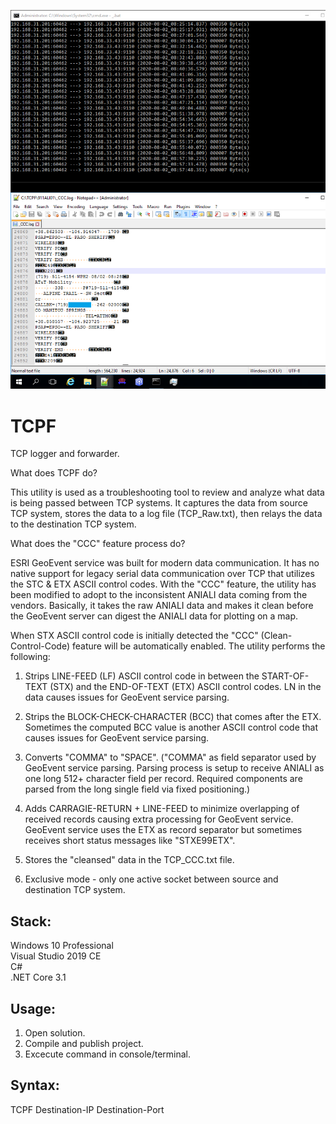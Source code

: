 ![Preview](Preview.png?raw=true "Preview")

# TCPF
TCP logger and forwarder.

What does TCPF do? 

This utility is used as a troubleshooting tool to review and analyze what data is being passed between TCP systems.  It captures the data from source TCP system, stores the data to a log file (TCP_Raw.txt), then relays the data to the destination TCP system.

What does the "CCC" feature process do?

ESRI GeoEvent service was built for modern data communication.  It has no native support for legacy serial data communication over TCP that utilizes the STC & ETX ASCII control codes.  With the "CCC" feature, the utility has been modified to adopt to the inconsistent ANIALI data coming from the vendors.  Basically, it takes the raw ANIALI data and makes it clean before the GeoEvent server can digest the ANIALI data for plotting on a map.

When STX ASCII control code is initially detected the "CCC" (Clean-Control-Code) feature will be automatically enabled. The utility performs the following: 

1) Strips LINE-FEED (LF) ASCII control code in between the START-OF-TEXT (STX) and the END-OF-TEXT (ETX) ASCII control codes. LN in the data causes issues for GeoEvent service parsing.

2) Strips the BLOCK-CHECK-CHARACTER (BCC) that comes after the ETX. Sometimes the computed BCC value is another ASCII control code that causes issues for GeoEvent service parsing.

3) Converts "COMMA" to "SPACE". ("COMMA" as field separator used by GeoEvent service parsing.  Parsing process is setup to receive ANIALI as one long 512+ character field per record.  Required components are parsed from the long single field via fixed positioning.) 

4) Adds CARRAGIE-RETURN + LINE-FEED to minimize overlapping of received records causing extra processing for GeoEvent service.  GeoEvent service uses the ETX as record separator but sometimes receives short status messages like "STXE99ETX".

5) Stores the "cleansed" data in the TCP_CCC.txt file.

6) Exclusive mode - only one active socket between source and destination TCP system.


## Stack:

Windows 10 Professional\
Visual Studio 2019 CE\
C#\
.NET Core 3.1

## Usage:

1. Open solution.
2. Compile and publish project.
3. Excecute command in console/terminal.

## Syntax:

TCPF Destination-IP Destination-Port

